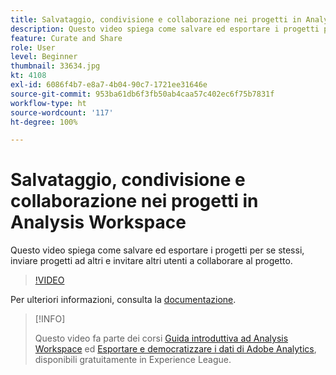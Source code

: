 ```yaml
---
title: Salvataggio, condivisione e collaborazione nei progetti in Analysis Workspace
description: Questo video spiega come salvare ed esportare i progetti per se stessi, inviare progetti ad altri e invitare altri utenti a collaborare al progetto.
feature: Curate and Share
role: User
level: Beginner
thumbnail: 33634.jpg
kt: 4108
exl-id: 6086f4b7-e8a7-4b04-90c7-1721ee31646e
source-git-commit: 953ba61db6f3fb50ab4caa57c402ec6f75b7831f
workflow-type: ht
source-wordcount: '117'
ht-degree: 100%

---
```


# Salvataggio, condivisione e collaborazione nei progetti in Analysis Workspace

Questo video spiega come salvare ed esportare i progetti per se stessi, inviare progetti ad altri e invitare altri utenti a collaborare al progetto.

>[!VIDEO](https://video.tv.adobe.com/v/30993/?quality=12)

Per ulteriori informazioni, consulta la [documentazione](https://experienceleague.adobe.com/docs/analytics/analyze/analysis-workspace/curate-share/send-schedule-files.html?lang=it).

>[!INFO]
>
> Questo video fa parte dei corsi [Guida introduttiva ad Analysis Workspace](https://experienceleague.adobe.com/?recommended=Analytics-U-1-2020.1.workspace&amp;lang=it) ed [Esportare e democratizzare i dati di Adobe Analytics](https://experienceleague.adobe.com/?recommended=Analytics-A-1-2022.1.democratizing&amp;lang=it), disponibili gratuitamente in Experience League.

